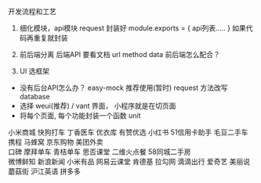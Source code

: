 开发流程和工艺

1. 细化模块，api模块
    request 封装好
    module.exports = {
        api列表.....
    }
    如果代码再重复就封装

2. 前后端分离
    后端API 要看文档
    url method data
    前后端怎么配合？

3. UI 选框架



- 没有后台API怎么办？ 
    easy-mock 推荐使用(暂时)
    request 方法改写 database
- 选择 weui(推荐) / vant 
    界面， 小程序就是在切页面
- 将每个页面, 每个功能封装一个函数 unit

小米商城  快狗打车  丁香医车 优衣库   有赞优选
小红书   51信用卡助手   毛豆二手车  
携程   马蜂窝    京东购物    美团外卖  
口碑    摩拜单车     青桔单车 
思否课堂   二维火点餐  58同城二手房   
微博鲜知  新浪新闻    小米有品    网易云课堂
肯德基    拉勾网     滴滴出行  爱奇艺
美丽说  蘑菇街   沪江英语    拼多多 
